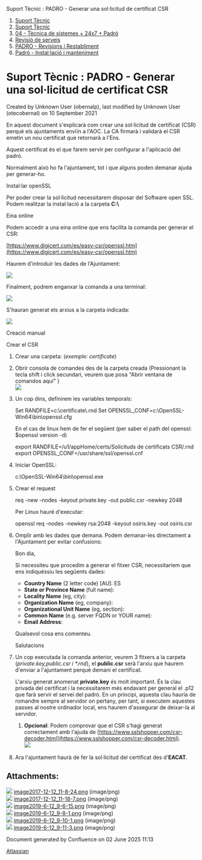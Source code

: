 Suport Tècnic : PADRO - Generar una sol·licitud de certificat CSR  

1.  [Suport Tècnic](index.md)
2.  [Suport Tècnic](13893782.md)
3.  [04 - Tècnica de sistemes + 24x7 + Padró](26313202.md)
4.  [Revisió de serveis](36340340.md)
5.  [PADRO - Revisions i Restabliment](PADRO---Revisions-i-Restabliment_118554712.md)
6.  [Padró - Instal·lació i manteniment](26313622.md)

Suport Tècnic : PADRO - Generar una sol·licitud de certificat CSR
=================================================================

Created by Unknown User (obernalp), last modified by Unknown User (otecobernal) on 10 September 2021

En aquest document s'explicarà com crear una sol·licitud de certificat (CSR) perquè els ajuntaments enviïn a l'AOC. La CA firmarà i validarà el CSR emetin un nou certificat que retornarà a l'Ens.

Aquest certificat és el que farem servir per configurar a l'aplicació del padró.

Normalment això ho fa l'ajuntament, tot i que alguns poden demanar ajuda per generar-ho.

Instal·lar openSSL

Per poder crear la sol·licitud necessitarem disposar del Software open SSL. Podem realitzar la instal·lació a la carpeta **C:\\**

Eina online

Podem accedir a una eina online que ens facilita la comanda per generar el CSR:

[https://www.digicert.com/es/easy-csr/openssl.htm](https://www.digicert.com/es/easy-csr/openssl.htm)

Haurem d'introduir les dades de l'Ajuntament:

![](attachments/26313598/26314923.png)

Finalment, podrem enganxar la comanda a una terminal:

![](attachments/26313598/26314926.png)

S'hauran generat els arxius a la carpeta indicada:

![](attachments/26313598/26314924.png)

Creació manual

Crear el CSR

  

1.  Crear una carpeta: (_exemple: certificate_)
2.  Obrir consola de comandes des de la carpeta creada (Pressionant la tecla shift i click secundari, veurem que posa "Abrir ventana de comandos aquí" )  
    ![](attachments/26313598/26317584.png)
3.  Un cop dins, definirem les variables temporals:
    
    Set RANDFILE=c:\\certificate\\.rnd
    Set OPENSSL\_CONF=c:\\OpenSSL-Win64\\bin\\openssl.cfg
    
    En el cas de linux hem de fer el següent (per saber el path del openssl: $openssl version -d)
    
    export RANDFILE=/u1/appHome/certs/Solicituds de certificats CSR/.rnd
    export OPENSSL\_CONF=/usr/share/ssl/openssl.cnf
    
4.  Iniciar OpenSSL:
    
    c:\\OpenSSL-Win64\\bin\\openssl.exe
    
5.  Crear el request
    
    req -new -nodes -keyout private.key -out public.csr -newkey 2048
    
    Per Linux hauré d'executar:
    
    openssl req -nodes -newkey rsa:2048 -keyout osiris.key -out osiris.csr
    
6.  Omplir amb les dades que demana. Podem demanar-les directament a l'Ajuntament per evitar confusions:
    
    Bon dia,
    
    Si necessiteu que procedim a generar el fitxer CSR, necessitaríem que ens indiquéssiu les següents dades:
    
    *   **Country Name** (2 letter code) \[AU\]: ES
    *   **State or Province Name** (full name): 
    *   **Locality Name** (eg, city): 
    *   **Organization Name** (eg, company): 
    *   **Organizational Unit Name** (eg, section): 
    *   **Common Name** (e.g. server FQDN or YOUR name):
    *   **Email Address**:
    
    Qualsevol cosa ens comenteu.
    
    Salutacions
    
      
    
7.  Un cop executada la comanda anterior, veurem 3 fitxers a la carpeta (_private.key,public.csr i \*.rnd_), el **public.csr** serà l'arxiu que haurem d'enviar a l'ajuntament perquè demani el certificat.
    
    L'arxiu generat anomenat **private.key** és molt important. És la clau privada del certificat i la necessitarem més endavant per general el .p12 que farà servir el servei del padró. En un principi, aquesta clau hauria de romandre sempre al servidor on pertany, per tant, si executem aquestes passes al nostre ordinador local, ens haurem d'assegurar de deixar-la al servidor.
    
      
    
    1.  **Opcional**: Podem comprovar que el CSR s'hagi generat correctament amb l'ajuda de [https://www.sslshopper.com/csr-decoder.html](https://www.sslshopper.com/csr-decoder.html).  
        ![](attachments/26313598/26317592.png)
8.  Ara l'ajuntament haurà de fer la sol·licitud del certificat des d'**EACAT**.

  

  

  

Attachments:
------------

![](images/icons/bullet_blue.gif) [image2017-12-12\_11-8-24.png](attachments/26313598/26317584.png) (image/png)  
![](images/icons/bullet_blue.gif) [image2017-12-12\_11-18-7.png](attachments/26313598/26317592.png) (image/png)  
![](images/icons/bullet_blue.gif) [image2019-6-12\_9-6-15.png](attachments/26313598/26314925.png) (image/png)  
![](images/icons/bullet_blue.gif) [image2019-6-12\_9-8-1.png](attachments/26313598/26314926.png) (image/png)  
![](images/icons/bullet_blue.gif) [image2019-6-12\_9-10-1.png](attachments/26313598/26314924.png) (image/png)  
![](images/icons/bullet_blue.gif) [image2019-6-12\_9-11-3.png](attachments/26313598/26314923.png) (image/png)  

Document generated by Confluence on 02 June 2025 11:13

[Atlassian](http://www.atlassian.com/)